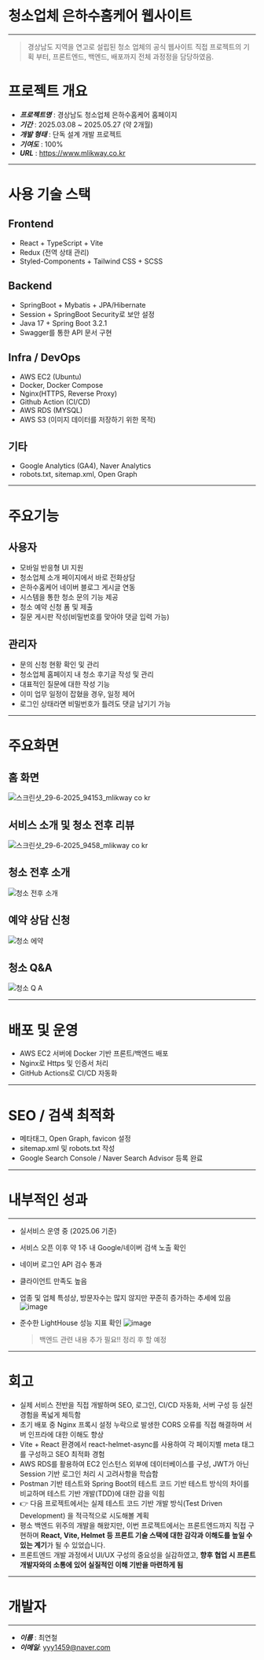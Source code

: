 # 청소업체 은하수홈케어 웹사이트

---
> 경상남도 지역을 연고로 설립된 청소 업체의 공식 웹사이트
직접 프로젝트의 기획 부터, 프론트엔드, 백엔드, 배포까지 전체 과정정을 담당하였음.

# 프로젝트 개요
- ***프로젝트명*** : 경상남도 청소업체 은하수홈케어 홈페이지
- ***기간*** : 2025.03.08 ~ 2025.05.27 (약 2개월)
- ***개발 형태*** : 단독 설계 개발 프로젝트
- ***기여도*** : 100%
- ***URL*** : https://www.mlikway.co.kr

---

# 사용 기술 스택

## Frontend
- React + TypeScript + Vite
- Redux (전역 상태 관리)
- Styled-Components + Tailwind CSS + SCSS

## Backend
- SpringBoot + Mybatis + JPA/Hibernate
- Session + SpringBoot Security로 보안 설정
- Java 17 + Spring Boot 3.2.1
- Swagger를 통한 API 문서 구현

## Infra / DevOps
- AWS EC2 (Ubuntu)
- Docker, Docker Compose
- Nginx(HTTPS, Reverse Proxy)
- Github Action (CI/CD)
- AWS RDS (MYSQL)
- AWS S3 (이미지 데이터를 저장하기 위한 목적)

## 기타
- Google Analytics (GA4), Naver Analytics
- robots.txt, sitemap.xml, Open Graph

---
# 주요기능
## 사용자
 - 모바일 반응형 UI 지원
 - 청소업체 소개 페이지에서 바로 전화상담
 - 은하수홈케어 네이버 블로그 게시글 연동
 - 시스템을 통한 청소 문의 기능 제공
 - 청소 예약 신청 폼 및 제출
 - 질문 게시판 작성(비밀번호를 맞아야 댓글 입력 가능)
## 관리자
- 문의 신청 현황 확인 및 관리
- 청소업체 홈페이지 내 청소 후기글 작성 및 관리
- 대표적인 질문에 대한 작성 기능
- 이미 업무 일정이 잡혔을 경우, 일정 제어
- 로그인 상태라면 비밀번호가 틀려도 댓글 남기기 가능

---
# 주요화면

## 홈 화면
![스크린샷_29-6-2025_94153_mlikway co kr](https://github.com/user-attachments/assets/3bef9da0-f5d8-4955-add2-c263adbc120d)

## 서비스 소개 및 청소 전후 리뷰
![스크린샷_29-6-2025_9458_mlikway co kr](https://github.com/user-attachments/assets/970b0708-3821-47bb-bb72-91393ebff7e4)

## 청소 전후 소개 
![청소 전후 소개](https://github.com/user-attachments/assets/63d4b815-e894-4455-ad90-43e8f9153714)

## 예약 상담 신청
![청소 에약](https://github.com/user-attachments/assets/2795fded-ee6d-4f7c-b392-eaf990a88d42)

## 청소 Q&A
![청소 Q A](https://github.com/user-attachments/assets/2c0c581d-2853-42c1-9343-4f3aab73f793)

---
# 배포 및 운영
- AWS EC2 서버에 Docker 기반 프론트/백엔드 배포
- Nginx로 Https 및 인증서 처리
- GitHub Actions로 CI/CD 자동화

---
# SEO / 검색 최적화
- 메타태그, Open Graph, favicon 설정
- sitemap.xml 및 robots.txt 작성
- Google Search Console / Naver Search Advisor 등록 완료
---
# 내부적인 성과
---
- 실서비스 운영 중 (2025.06 기준)
- 서비스 오픈 이후 약 1주 내 Google/네이버 검색 노출 확인
- 네이버 로그인 API 검수 통과
- 클라이언트 만족도 높음
- 업종 및 업체 특성상, 방문자수는 많지 않지만 꾸준히 증가하는 추세에 있음
![image](https://github.com/user-attachments/assets/f7726410-5bd1-4159-8c93-1966e43c0830)
- 준수한 LightHouse 성능 지표 확인
![image](https://github.com/user-attachments/assets/1c7d864b-ef98-4e22-929e-31acb5c5a45c)

  > 백엔드 관련 내용 추가 필요!! 정리 후 할 예정
---
# 회고
- 실제 서비스 전반을 직접 개발하며 SEO, 로그인, CI/CD 자동화, 서버 구성 등 실전 경험을 폭넓게 체득함
- 초기 배포 중 Nginx 프록시 설정 누락으로 발생한 CORS 오류를 직접 해결하며 서버 인프라에 대한 이해도 향상
- Vite + React 환경에서 react-helmet-async를 사용하여 각 페이지별 meta 태그를 구성하고 SEO 최적화 경험
- AWS RDS를 활용하여 EC2 인스턴스 외부에 데이터베이스를 구성, JWT가 아닌 Session 기반 로그인 처리 시 고려사항을 학습함
- Postman 기반 테스트와 Spring Boot의 테스트 코드 기반 테스트 방식의 차이를 비교하며 테스트 기반 개발(TDD)에 대한 감을 익힘
- 👉 다음 프로젝트에서는 실제 테스트 코드 기반 개발 방식(Test Driven Development) 을 적극적으로 시도해볼 계획
- 평소 백엔드 위주의 개발을 해왔지만, 이번 프로젝트에서는 프론트엔드까지 직접 구현하며 **React, Vite, Helmet 등 프론트 기술 스택에 대한 감각과 이해도를 높일 수 있는 계기**가 될 수 있었습니다.
- 프론트엔드 개발 과정에서 UI/UX 구성의 중요성을 실감하였고, **향후 협업 시 프론트 개발자와의 소통에 있어 실질적인 이해 기반을 마련하게 됨**

---
# 개발자
----
- ***이름*** : 최연철
- ***이메일***: yyy1459@naver.com
